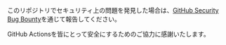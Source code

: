 このリポジトリでセキュリティ上の問題を発見した場合は、[GitHub Security Bug Bounty](https://hackerone.com/github)を通じて報告してください。

GitHub Actionsを皆にとって安全にするためのご協力に感謝いたします。